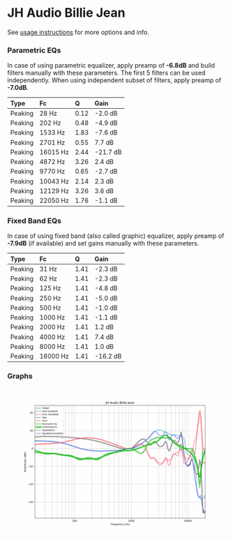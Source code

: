 # JH Audio Billie Jean
See [usage instructions](https://github.com/jaakkopasanen/AutoEq#usage) for more options and info.

### Parametric EQs
In case of using parametric equalizer, apply preamp of **-6.8dB** and build filters manually
with these parameters. The first 5 filters can be used independently.
When using independent subset of filters, apply preamp of **-7.0dB**.

| Type    | Fc       |    Q | Gain     |
|:--------|:---------|:-----|:---------|
| Peaking | 28 Hz    | 0.12 | -2.0 dB  |
| Peaking | 202 Hz   | 0.48 | -4.9 dB  |
| Peaking | 1533 Hz  | 1.83 | -7.6 dB  |
| Peaking | 2701 Hz  | 0.55 | 7.7 dB   |
| Peaking | 16015 Hz | 2.44 | -21.7 dB |
| Peaking | 4872 Hz  | 3.26 | 2.4 dB   |
| Peaking | 9770 Hz  | 0.65 | -2.7 dB  |
| Peaking | 10043 Hz | 2.14 | 2.3 dB   |
| Peaking | 12129 Hz | 3.26 | 3.6 dB   |
| Peaking | 22050 Hz | 1.76 | -1.1 dB  |

### Fixed Band EQs
In case of using fixed band (also called graphic) equalizer, apply preamp of **-7.9dB**
(if available) and set gains manually with these parameters.

| Type    | Fc       |    Q | Gain     |
|:--------|:---------|:-----|:---------|
| Peaking | 31 Hz    | 1.41 | -2.3 dB  |
| Peaking | 62 Hz    | 1.41 | -2.3 dB  |
| Peaking | 125 Hz   | 1.41 | -4.8 dB  |
| Peaking | 250 Hz   | 1.41 | -5.0 dB  |
| Peaking | 500 Hz   | 1.41 | -1.0 dB  |
| Peaking | 1000 Hz  | 1.41 | -1.1 dB  |
| Peaking | 2000 Hz  | 1.41 | 1.2 dB   |
| Peaking | 4000 Hz  | 1.41 | 7.4 dB   |
| Peaking | 8000 Hz  | 1.41 | 1.0 dB   |
| Peaking | 16000 Hz | 1.41 | -16.2 dB |

### Graphs
![](./JH%20Audio%20Billie%20Jean.png)
